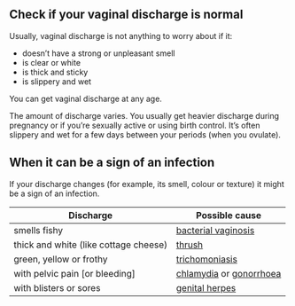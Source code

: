 ## Check if your vaginal discharge is normal

Usually, vaginal discharge is not anything to worry about if it:

- doesn’t have a strong or unpleasant smell
- is clear or white
- is thick and sticky
- is slippery and wet

You can get vaginal discharge at any age.

The amount of discharge varies. You usually get heavier discharge during
pregnancy or if you’re sexually active or using birth control. It’s often
slippery and wet for a few days between your periods (when you ovulate).

## When it can be a sign of an infection

If your discharge changes (for example, its smell, colour or texture) it might
be a sign of an infection.

| Discharge | Possible cause |
| --------- | -------------- |
| smells fishy | [bacterial vaginosis](/conditions/bacterial-vaginosis) |
| thick and white (like cottage cheese) | [thrush](/conditions/thrush) |
| green, yellow or frothy | [trichomoniasis](http://www.nhs.uk/Conditions/Trichomonas_vaginalis/Pages/Introduction.aspx) |
| with pelvic pain [or bleeding] | [chlamydia](http://www.nhs.uk/Conditions/chlamydia/Pages/Introduction.aspx) or [gonorrhoea](http://www.nhs.uk/Conditions/Gonorrhoea/Pages/Introduction.aspx) |
| with blisters or sores | [genital herpes](http://www.nhs.uk/Conditions/genital-herpes/Pages/Introduction.aspx) |
